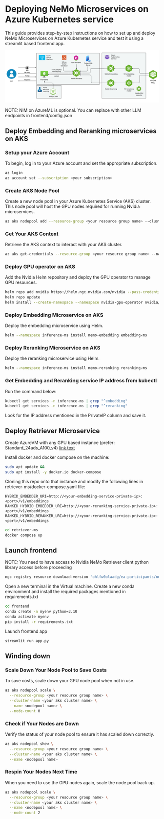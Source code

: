 # Deploying NeMo Microservices on Azure Kubernetes service

This guide provides step-by-step instructions on how to set up and deploy NeMo Microservices on Azure Kubernetes service 
and test it using a streamlit based frontend app.

![](images/nemo_retriever_aks.png)

NOTE: NIM on AzureML is optional. You can replace with other LLM endpoints in frontend/config.json

## Deploy Embedding and Reranking microservices on AKS

### Setup your Azure Account
To begin, log in to your Azure account and set the appropriate subscription.

```bash
az login
az account set --subscription <your subscription>
```

### Create AKS Node Pool
Create a new node pool in your Azure Kubernetes Service (AKS) cluster. This node pool will host the GPU nodes required for running Nvidia microservices.

```bash
az aks nodepool add --resource-group <your resource group name> --cluster-name <your aks cluster name> --name <nodepool name> --node-count 2 --skip-gpu-driver-install --node-vm-size Standard_NC48ads_A100_v4 --node-osdisk-size 256 --max-pods 110
```

### Get Your AKS Context
Retrieve the AKS context to interact with your AKS cluster.

```bash
az aks get-credentials --resource-group <your resource group name> --name <your aks name>
```

### Deploy GPU operator on AKS
Add the Nvidia Helm repository and deploy the GPU operator to manage GPU resources.

```bash
helm repo add nvidia https://helm.ngc.nvidia.com/nvidia --pass-credentials
helm repo update
helm install --create-namespace --namespace nvidia-gpu-operator nvidia/gpu-operator --wait --generate-name
```

### Deploy Embedding Microservice on AKS
Deploy the embedding microservice using Helm.

```bash
helm --namespace inference-ms install nemo-embedding embedding-ms
```

### Deploy Reranking Microservice on AKS
Deploy the reranking microservice using Helm.

```bash
helm --namespace inference-ms install nemo-reranking reranking-ms
```

### Get Embedding and Reranking service IP address from kubectl

Run the command below:
```bash
kubectl get services -n inference-ms | grep "^embedding"
kubectl get services -n inference-ms | grep "^reranking"
```
Look for the IP address mentioned in the PrivateIP column and save it.

## Deploy Retriever Microservice

Create AzureVM with any GPU based instance (prefer: Standard_24ads_A100_v4) [link text](https://learn.microsoft.com/en-us/azure/virtual-machines/linux/quick-create-portal?tabs=ubuntu)

Install docker and docker compose on the machine:
```bash
sudo apt update && 
sudo apt install -y docker.io docker-compose
```

Cloning this repo onto that instance and modify the following lines in retriever-ms/docker-compose.yaml file:

```
HYBRID_EMBEDDER_URI=http://<your-embedding-service-private-ip>:<port>/v1/embeddings
RANKED_HYBRID_EMBEDDER_URI=http://<your-reranking-service-private-ip>:<port>/v1/embeddings
RANKED_HYBRID_RERANKER_URI=http://<your-reranking-service-private-ip>:<port>/v1/embeddings
```

```bash
cd retriever-ms
docker compose up
```

## Launch frontend

NOTE: You need to have access to Nvidia NeMo Retriever client python library access before proceeding

```bash
ngc registry resource download-version "ohlfw0olaadg/ea-participants/nemo-retriever-python-client:0.1.6"
```

Open a new terminal in the Virtual machine. Create a new conda environment and install the required packages mentioned in 
requirements.txt

```bash
cd frontend
conda create -n myenv python=3.10
conda activate myenv
pip install -r requirements.txt
```

Launch frontend app

```bash
streamlit run app.py
```

## Winding down
### Scale Down Your Node Pool to Save Costs
To save costs, scale down your GPU node pool when not in use.

```bash
az aks nodepool scale \
  --resource-group <your resource group name> \
  --cluster-name <your aks cluster name> \
  --name <nodepool name> \
  --node-count 0
```

### Check if Your Nodes are Down
Verify the status of your node pool to ensure it has scaled down correctly.

```bash
az aks nodepool show \
  --resource-group <your resource group name> \
  --cluster-name <your aks cluster name> \
  --name <nodepool name>
```

### Respin Your Nodes Next Time
When you need to use the GPU nodes again, scale the node pool back up.

```bash
az aks nodepool scale \
  --resource-group <your resource group name> \
  --cluster-name <your aks cluster name> \
  --name <nodepool name> \
  --node-count 2
```
